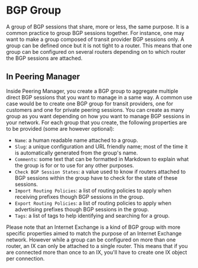 # BGP Group

A group of BGP sessions that share, more or less, the same purpose. It is a
common practice to group BGP sessions together. For instance, one may want to
make a group composed of transit provider BGP sessions only. A group can be
defined once but it is not tight to a router. This means that one group can be
configured on several routers depending on to which router the BGP sessions are
attached.

## In Peering Manager

Inside Peering Manager, you create a BGP group to aggregate multiple direct BGP
sessions that you want to manage in a same way. A common use case would be to
create one BGP group for transit providers, one for customers and one for
private peering sessions. You can create as many group as you want depending on
how you want to manage BGP sessions in your network. For each group that you
create, the following properties are to be provided (some are however
optional):

  * `Name`: a human readable name attached to a group.
  * `Slug`: a unique configuration and URL friendly name; most of the time it
    is automatically generated from the group's name.
  * `Comments`: some text that can be formatted in Markdown to explain what the
    group is for or to use for any other purposes.
  * `Check BGP Session States`: a value used to know if routers attached to BGP
    sessions within the group have to check for the state of these sessions.
  * `Import Routing Policies`: a list of routing policies to apply when
     receiving prefixes though BGP sessions in the group.
  * `Export Routing Policies`: a list of routing policies to apply when
     advertising prefixes though BGP sessions in the group.
  * `Tags`: a list of tags to help identifying and searching for a group.

Please note that an Internet Exchange is a kind of BGP group with more specific
properties aimed to match the purpose of an Internet Exchange network. However
while a group can be configured on more than one router, an IX can only be
attached to a single router. This means that if you are connected more than
once to an IX, you'll have to create one IX object per connection.

